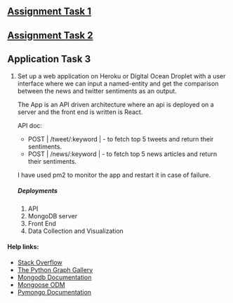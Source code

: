## [Assignment Task 1](https://github.com/Saurabh3012/Application-task/tree/master/data#data-collection)

## [Assignment Task 2]()

## Application Task 3

1. Set up a web application on Heroku or Digital Ocean Droplet with a user interface where we can input a named-entity and get the comparison between the news and twitter sentiments as an output.
    
    The App is an API driven architecture where an api is deployed on a server and the front end is written is React.
    
    API doc:
    
    - POST | /tweet/:keyword | - to fetch top 5 tweets and return their sentiments. 
    - POST | /news/:keyword  | - to fetch top 5 news articles and return their sentiments.
     
    I have used pm2 to monitor the app and restart it in case of failure.

    ##### Deployments
    
    1. API
    2. MongoDB server
    3. Front End
    4. Data Collection and Visualization
 
#### Help links:
 - [Stack Overflow](https://stackoverflow.com)
 - [The Python Graph Gallery](https://python-graph-gallery.com)
 - [Mongodb Documentation](https://docs.mongodb.com)
 - [Mongoose ODM](http://mongoosejs.com/)
 - [Pymongo Documentation](https://api.mongodb.com/python/current/)

 
